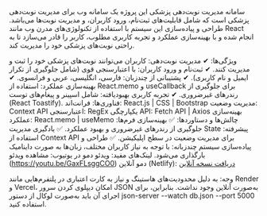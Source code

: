 سامانه مدیریت نوبت‌دهی پزشکی
این پروژه یک سامانه وب برای مدیریت نوبت‌دهی پزشکی است که شامل قابلیت‌های ثبت‌نام، ورود کاربران، و مدیریت نوبت‌ها می‌باشد. طراحی و پیاده‌سازی این سیستم با استفاده از تکنولوژی‌های مدرن وب مانند React انجام شده و با بهینه‌سازی عملکرد و تجربه کاربری مطلوب، کاربر را قادر می‌سازد تا به راحتی نوبت‌های پزشکی خود را مدیریت کند.

ویژگی‌ها:
✔ مدیریت نوبت‌دهی: کاربران می‌توانند نوبت‌های پزشکی خود را ثبت و مدیریت کنند.
✔ ثبت‌نام و ورود کاربران: با اعتبارسنجی قوی (شامل جلوگیری از تکرار ایمیل و نام کاربری).
✔ پشتیبانی از چندزبان: فارسی، انگلیسی، عربی و فرانسوی.
✔ بهینه‌سازی عملکرد: استفاده از React.memo و useCallback برای جلوگیری از رندرهای غیرضروری.
✔ تجربه کاربری بهبود‌یافته: شامل اسپینر و پیغام‌های توست (React Toastify).
فناوری‌ها:
فرانت‌اند: React.js | CSS | Bootstrap
مدیریت وضعیت: Context API
اعتبارسنجی: RegEx
یکپارچگی API: Fetch API | Axios
بهینه‌سازی عملکرد: React.memo | useMemo
چالش‌ها و دستاوردها:
✅ بهینه‌سازی فرم‌ها: جلوگیری از رندرهای غیرضروری و بهبود عملکرد.
✅ یادگیری مدیریت State پیشرفته: استفاده از Context API برای مدیریت وضعیت در سطح اپلیکیشن.
✅ طراحی و پیاده‌سازی سیستم چندزبانه: با توجه به نیاز کاربران مختلف، زبان‌ها به صورت داینامیک بارگذاری می‌شود.
لینک‌های مفید:
ویدئو دمو در یوتیوب: مشاهده ویدئو (https://youtu.be/GaxFLsggCO0)
دمو آنلاین (Netlify): [دریافت نسخه آنلاین](https://doctor-project-mehdi-org.netlify.app)

وجه: به دلیل محدودیت‌های هاستینگ و نیاز به کارت اعتباری در پلتفرم‌هایی مانند Render و Vercel، امکان دیپلوی کردن سرور JSON به‌صورت آنلاین وجود نداشت. بنابراین، برای اجرای آن باید به‌صورت لوکال از دستور json-server --watch db.json --port 5000 استفاده کنید.
